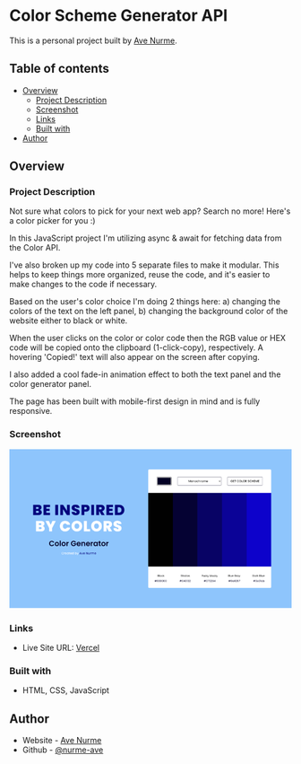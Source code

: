 # Color Scheme Generator API

This is a personal project built by [Ave Nurme](https://www.avenurme.dev).

## Table of contents

- [Overview](#overview)
  - [Project Description](#project-description)
  - [Screenshot](#screenshot)
  - [Links](#links)
  - [Built with](#built-with)
- [Author](#author)

## Overview

### Project Description

Not sure what colors to pick for your next web app? Search no more! Here's a color picker for you :)

In this JavaScript project I'm utilizing async & await for fetching data from the Color API.

I've also broken up my code into 5 separate files to make it modular. This helps to keep things more organized, reuse the code, and it's easier to make changes to the code if necessary.

Based on the user's color choice I'm doing 2 things here: a) changing the colors of the text on the left panel, b) changing the background color of the website either to black or white.

When the user clicks on the color or color code then the RGB value or HEX code will be copied onto the clipboard (1-click-copy), respectively. A hovering 'Copied!' text will also appear on the screen after copying.

I also added a cool fade-in animation effect to both the text panel and the color generator panel.

The page has been built with mobile-first design in mind and is fully responsive.

### Screenshot

![Screenshot of my solution](/images/color-scheme-generator-api_760.png)

### Links

- Live Site URL: [Vercel](color-scheme-generator-api.vercel.app)

### Built with

- HTML, CSS, JavaScript

## Author

- Website - [Ave Nurme](https://www.avenurme.dev)
- Github - [@nurme-ave](https://github.com/nurme-ave)
